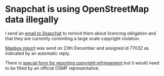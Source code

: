 # Snapchat is using OpenStreetMap data illegally

I send an [email to Snapchat](mail_to_Snapchat.md) to remind them about licencing obligation and that they are currently commiting a large scale copyright violation.

[Mapbox report](report_to_Mapbox.md) was send on 23th December and assigned id 77032 as indicated by an automatic reply.

There is [special form for reporting copyright infringement](https://support.snapchat.com/article/infringement-reporting-about) but it would need to be filled by an official OSMF representative.